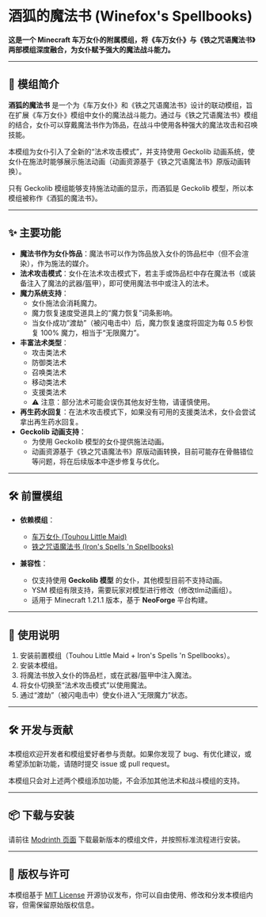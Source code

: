 # 酒狐的魔法书 (Winefox's Spellbooks)

**这是一个 Minecraft 车万女仆的附属模组，将《车万女仆》与《铁之咒语魔法书》两部模组深度融合，为女仆赋予强大的魔法战斗能力。**

---

## 🌟 模组简介

**酒狐的魔法书** 是一个为《车万女仆》和《铁之咒语魔法书》设计的联动模组，旨在扩展《车万女仆》模组中女仆的魔法战斗能力。通过与《铁之咒语魔法书》模组的结合，女仆可以穿戴魔法书作为饰品，在战斗中使用各种强大的魔法攻击和召唤技能。

本模组为女仆引入了全新的“法术攻击模式”，并支持使用 Geckolib 动画系统，使女仆在施法时能够展示施法动画（动画资源基于《铁之咒语魔法书》原版动画转换）。

只有 Geckolib 模组能够支持施法动画的显示，而酒狐是 Geckolib 模型，所以本模组被称作《酒狐的魔法书》。

---

## ✨ 主要功能

- **魔法书作为女仆饰品**：魔法书可以作为饰品放入女仆的饰品栏中（但不会渲染），作为施法的媒介。
- **法术攻击模式**：女仆在法术攻击模式下，若主手或饰品栏中存在魔法书（或装备注入了魔法的武器/盔甲），即可使用魔法书中或注入的法术。
- **魔力系统支持**：
    - 女仆施法会消耗魔力。
    - 魔力恢复速度受道具上的“魔力恢复”词条影响。
    - 当女仆成功“渡劫”（被闪电击中）后，魔力恢复速度将固定为每 0.5 秒恢复 100% 魔力，相当于“无限魔力”。
- **丰富法术类型**：
    - 攻击类法术
    - 防御类法术
    - 召唤类法术
    - 移动类法术
    - 支援类法术
    - ⚠️ 注意：部分法术可能会误伤其他友好生物，请谨慎使用。
- **再生药水回复**：在法术攻击模式下，如果没有可用的支援类法术，女仆会尝试拿出再生药水回复。
- **Geckolib 动画支持**：
    - 为使用 Geckolib 模型的女仆提供施法动画。
    - 动画资源基于《铁之咒语魔法书》原版动画转换，目前可能存在骨骼错位等问题，将在后续版本中逐步修复与优化。

---

## 🛠️ 前置模组

- **依赖模组**：
    - [车万女仆 (Touhou Little Maid)](https://www.curseforge.com/minecraft/mc-mods/touhou-little-maid)
    - [铁之咒语魔法书 (Iron's Spells 'n Spellbooks)](https://www.curseforge.com/minecraft/mc-mods/irons-spells-n-spellbooks)

- **兼容性**：
    - 仅支持使用 **Geckolib 模型** 的女仆，其他模型目前不支持动画。
    - YSM 模组有限支持，需要玩家对模型进行修改（修改tlm动画组）。
    - 适用于 Minecraft 1.21.1 版本，基于 **NeoForge** 平台构建。

---

## 🧪 使用说明

1. 安装前置模组（Touhou Little Maid + Iron's Spells 'n Spellbooks）。
2. 安装本模组。
3. 将魔法书放入女仆的饰品栏，或在武器/盔甲中注入魔法。
4. 将女仆切换至“法术攻击模式”以使用魔法。
5. 通过“渡劫”（被闪电击中）使女仆进入“无限魔力”状态。

---

## 🛠️ 开发与贡献

本模组欢迎开发者和模组爱好者参与贡献。如果你发现了 bug、有优化建议，或希望添加新功能，请随时提交 issue 或 pull request。

本模组只会对上述两个模组添加功能，不会添加其他法术和战斗模组的支持。

---

## 📦 下载与安装

请前往 [Modrinth 页面](https://modrinth.com/mods/winefoxs_spellbooks) 下载最新版本的模组文件，并按照标准流程进行安装。

---

## 📝 版权与许可

本模组基于 [MIT License](LICENSE) 开源协议发布，你可以自由使用、修改和分发本模组内容，但需保留原始版权信息。
